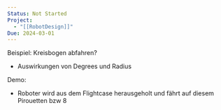 ```yaml
---
Status: Not Started
Project:
  - "[[RobotDesign]]"
Due: 2024-03-01
---
```

Beispiel: Kreisbogen abfahren?

- Auswirkungen von Degrees und Radius

Demo:

- Roboter wird aus dem Flightcase herausgeholt und fährt auf diesem Pirouetten bzw 8